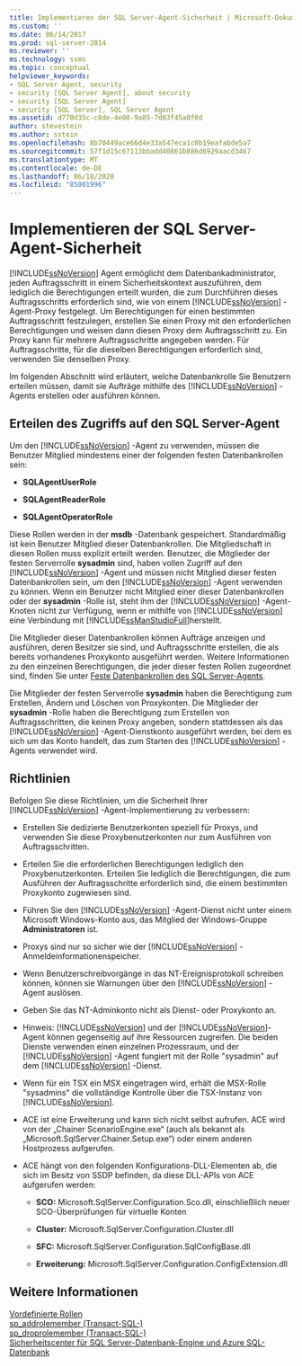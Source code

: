 ```yaml
---
title: Implementieren der SQL Server-Agent-Sicherheit | Microsoft-Dokumentation
ms.custom: ''
ms.date: 06/14/2017
ms.prod: sql-server-2014
ms.reviewer: ''
ms.technology: ssms
ms.topic: conceptual
helpviewer_keywords:
- SQL Server Agent, security
- security [SQL Server Agent], about security
- security [SQL Server Agent]
- security [SQL Server], SQL Server Agent
ms.assetid: d770d35c-c8de-4e00-9a85-7d03f45a0f0d
author: stevestein
ms.author: sstein
ms.openlocfilehash: 8b70449ace66d4e33a547eca1c0b19eafabde5a7
ms.sourcegitcommit: 57f1d15c67113bbadd40861b886d6929aacd3467
ms.translationtype: MT
ms.contentlocale: de-DE
ms.lasthandoff: 06/18/2020
ms.locfileid: "85001996"
---
```

# <a name="implement-sql-server-agent-security"></a>Implementieren der SQL Server-Agent-Sicherheit
  [!INCLUDE[ssNoVersion](../../includes/ssnoversion-md.md)] Agent ermöglicht dem Datenbankadministrator, jeden Auftragsschritt in einem Sicherheitskontext auszuführen, dem lediglich die Berechtigungen erteilt wurden, die zum Durchführen dieses Auftragsschritts erforderlich sind, wie von einem [!INCLUDE[ssNoVersion](../../includes/ssnoversion-md.md)] -Agent-Proxy festgelegt. Um Berechtigungen für einen bestimmten Auftragsschritt festzulegen, erstellen Sie einen Proxy mit den erforderlichen Berechtigungen und weisen dann diesen Proxy dem Auftragsschritt zu. Ein Proxy kann für mehrere Auftragsschritte angegeben werden. Für Auftragsschritte, für die dieselben Berechtigungen erforderlich sind, verwenden Sie denselben Proxy.  
  
 Im folgenden Abschnitt wird erläutert, welche Datenbankrolle Sie Benutzern erteilen müssen, damit sie Aufträge mithilfe des [!INCLUDE[ssNoVersion](../../includes/ssnoversion-md.md)] -Agents erstellen oder ausführen können.  
  
## <a name="granting-access-to-sql-server-agent"></a>Erteilen des Zugriffs auf den SQL Server-Agent  
 Um den [!INCLUDE[ssNoVersion](../../includes/ssnoversion-md.md)] -Agent zu verwenden, müssen die Benutzer Mitglied mindestens einer der folgenden festen Datenbankrollen sein:  
  
-   **SQLAgentUserRole**  
  
-   **SQLAgentReaderRole**  
  
-   **SQLAgentOperatorRole**  
  
 Diese Rollen werden in der **msdb** -Datenbank gespeichert. Standardmäßig ist kein Benutzer Mitglied dieser Datenbankrollen. Die Mitgliedschaft in diesen Rollen muss explizit erteilt werden. Benutzer, die Mitglieder der festen Serverrolle **sysadmin** sind, haben vollen Zugriff auf den [!INCLUDE[ssNoVersion](../../includes/ssnoversion-md.md)] -Agent und müssen nicht Mitglied dieser festen Datenbankrollen sein, um den [!INCLUDE[ssNoVersion](../../includes/ssnoversion-md.md)] -Agent verwenden zu können. Wenn ein Benutzer nicht Mitglied einer dieser Datenbankrollen oder der **sysadmin** -Rolle ist, steht ihm der [!INCLUDE[ssNoVersion](../../includes/ssnoversion-md.md)] -Agent-Knoten nicht zur Verfügung, wenn er mithilfe von [!INCLUDE[ssNoVersion](../../includes/ssnoversion-md.md)] eine Verbindung mit [!INCLUDE[ssManStudioFull](../../includes/ssmanstudiofull-md.md)]herstellt.  
  
 Die Mitglieder dieser Datenbankrollen können Aufträge anzeigen und ausführen, deren Besitzer sie sind, und Auftragsschritte erstellen, die als bereits vorhandenes Proxykonto ausgeführt werden. Weitere Informationen zu den einzelnen Berechtigungen, die jeder dieser festen Rollen zugeordnet sind, finden Sie unter [Feste Datenbankrollen des SQL Server-Agents](sql-server-agent-fixed-database-roles.md).  
  
 Die Mitglieder der festen Serverrolle **sysadmin** haben die Berechtigung zum Erstellen, Ändern und Löschen von Proxykonten. Die Mitglieder der **sysadmin** -Rolle haben die Berechtigung zum Erstellen von Auftragsschritten, die keinen Proxy angeben, sondern stattdessen als das [!INCLUDE[ssNoVersion](../../includes/ssnoversion-md.md)] -Agent-Dienstkonto ausgeführt werden, bei dem es sich um das Konto handelt, das zum Starten des [!INCLUDE[ssNoVersion](../../includes/ssnoversion-md.md)] -Agents verwendet wird.  
  
## <a name="guidelines"></a>Richtlinien  
 Befolgen Sie diese Richtlinien, um die Sicherheit Ihrer [!INCLUDE[ssNoVersion](../../includes/ssnoversion-md.md)] -Agent-Implementierung zu verbessern:  
  
-   Erstellen Sie dedizierte Benutzerkonten speziell für Proxys, und verwenden Sie diese Proxybenutzerkonten nur zum Ausführen von Auftragsschritten.  
  
-   Erteilen Sie die erforderlichen Berechtigungen lediglich den Proxybenutzerkonten. Erteilen Sie lediglich die Berechtigungen, die zum Ausführen der Auftragsschritte erforderlich sind, die einem bestimmten Proxykonto zugewiesen sind.  
  
-   Führen Sie den [!INCLUDE[ssNoVersion](../../includes/ssnoversion-md.md)] -Agent-Dienst nicht unter einem Microsoft Windows-Konto aus, das Mitglied der Windows-Gruppe **Administratoren** ist.  
  
-   Proxys sind nur so sicher wie der [!INCLUDE[ssNoVersion](../../includes/ssnoversion-md.md)] -Anmeldeinformationenspeicher.  
  
-   Wenn Benutzerschreibvorgänge in das NT-Ereignisprotokoll schreiben können, können sie Warnungen über den [!INCLUDE[ssNoVersion](../../includes/ssnoversion-md.md)] -Agent auslösen.  
  
-   Geben Sie das NT-Adminkonto nicht als Dienst- oder Proxykonto an.  
  
-   Hinweis: [!INCLUDE[ssNoVersion](../../includes/ssnoversion-md.md)] und der [!INCLUDE[ssNoVersion](../../includes/ssnoversion-md.md)]-Agent können gegenseitig auf ihre Ressourcen zugreifen. Die beiden Dienste verwenden einen einzelnen Prozessraum, und der [!INCLUDE[ssNoVersion](../../includes/ssnoversion-md.md)] -Agent fungiert mit der Rolle "sysadmin" auf dem [!INCLUDE[ssNoVersion](../../includes/ssnoversion-md.md)] -Dienst.  
  
-   Wenn für ein TSX ein MSX eingetragen wird, erhält die MSX-Rolle "sysadmins" die vollständige Kontrolle über die TSX-Instanz von [!INCLUDE[ssNoVersion](../../includes/ssnoversion-md.md)].  
  
-   ACE ist eine Erweiterung und kann sich nicht selbst aufrufen. ACE wird von der „Chainer ScenarioEngine.exe“ (auch als bekannt als „Microsoft.SqlServer.Chainer.Setup.exe“) oder einem anderen Hostprozess aufgerufen.  
  
-   ACE hängt von den folgenden Konfigurations-DLL-Elementen ab, die sich im Besitz von SSDP befinden, da diese DLL-APIs von ACE aufgerufen werden:  
  
    -   **SCO:** Microsoft.SqlServer.Configuration.Sco.dll, einschließlich neuer SCO-Überprüfungen für virtuelle Konten  
  
    -   **Cluster:** Microsoft.SqlServer.Configuration.Cluster.dll  
  
    -   **SFC:** Microsoft.SqlServer.Configuration.SqlConfigBase.dll  
  
    -   **Erweiterung:** Microsoft.SqlServer.Configuration.ConfigExtension.dll  
  
## <a name="see-also"></a>Weitere Informationen  
 [Vordefinierte Rollen](../../reporting-services/security/role-definitions-predefined-roles.md)   
 [sp_addrolemember &#40;Transact-SQL-&#41;](/sql/relational-databases/system-stored-procedures/sp-addrolemember-transact-sql)   
 [sp_droprolemember &#40;Transact-SQL-&#41;](/sql/relational-databases/system-stored-procedures/sp-droprolemember-transact-sql)   
 [Sicherheitscenter für SQL Server-Datenbank-Engine und Azure SQL-Datenbank](../../relational-databases/security/security-center-for-sql-server-database-engine-and-azure-sql-database.md)  
  
  
